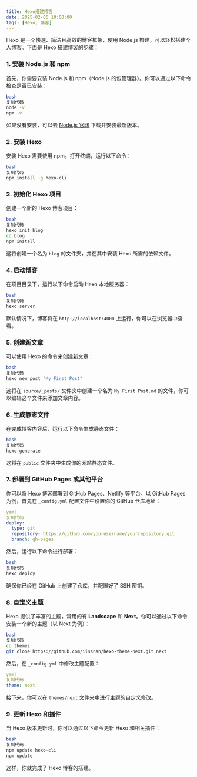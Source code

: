 ```yaml
---
title: Hexo搭建博客
date: 2025-02-06 10:00:00
tags: [Hexo, 博客]
---
```


Hexo 是一个快速、简洁且高效的博客框架，使用 Node.js 构建，可以轻松搭建个人博客。下面是 Hexo 搭建博客的步骤：


### 1. 安装 Node.js 和 npm

首先，你需要安装 Node.js 和 npm（Node.js 的包管理器）。你可以通过以下命令检查是否已安装：

```bash
bash
复制代码
node -v
npm -v

```

如果没有安装，可以去 [Node.js 官网](https://nodejs.org/) 下载并安装最新版本。

### 2. 安装 Hexo

安装 Hexo 需要使用 npm。打开终端，运行以下命令：

```bash
bash
复制代码
npm install -g hexo-cli

```

### 3. 初始化 Hexo 项目

创建一个新的 Hexo 博客项目：

```bash
bash
复制代码
hexo init blog
cd blog
npm install

```

这将创建一个名为 `blog` 的文件夹，并在其中安装 Hexo 所需的依赖文件。

### 4. 启动博客

在项目目录下，运行以下命令启动 Hexo 本地服务器：

```bash
bash
复制代码
hexo server

```

默认情况下，博客将在 `http://localhost:4000` 上运行，你可以在浏览器中查看。

### 5. 创建新文章

可以使用 Hexo 的命令来创建新文章：

```bash
bash
复制代码
hexo new post "My First Post"

```

这将在 `source/_posts/` 文件夹中创建一个名为 `My First Post.md` 的文件，你可以编辑这个文件来添加文章内容。

### 6. 生成静态文件

在完成博客内容后，运行以下命令生成静态文件：

```bash
bash
复制代码
hexo generate

```

这将在 `public` 文件夹中生成你的网站静态文件。

### 7. 部署到 GitHub Pages 或其他平台

你可以将 Hexo 博客部署到 GitHub Pages、Netlify 等平台。以 GitHub Pages 为例，首先在 `_config.yml` 配置文件中设置你的 GitHub 仓库地址：

```yaml
yaml
复制代码
deploy:
  type: git
  repository: https://github.com/yourusername/yourrepository.git
  branch: gh-pages

```

然后，运行以下命令进行部署：

```bash
bash
复制代码
hexo deploy

```

确保你已经在 GitHub 上创建了仓库，并配置好了 SSH 密钥。

### 8. 自定义主题

Hexo 提供了丰富的主题，常用的有 **Landscape** 和 **Next**。你可以通过以下命令安装一个新的主题（以 Next 为例）：

```bash
bash
复制代码
cd themes
git clone https://github.com/iissnan/hexo-theme-next.git next

```

然后，在 `_config.yml` 中修改主题配置：

```yaml
yaml
复制代码
theme: next

```

接下来，你可以在 `themes/next` 文件夹中进行主题的自定义修改。

### 9. 更新 Hexo 和插件

当 Hexo 版本更新时，你可以通过以下命令更新 Hexo 和相关插件：

```bash
bash
复制代码
npm update hexo-cli
npm update

```

这样，你就完成了 Hexo 博客的搭建。